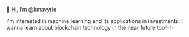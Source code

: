 👋 Hi, I’m @kmavyrle

I'm interested in machine learning and its applications in investments. 
I wanna learn about blockchain technology in the near future too✨✨


